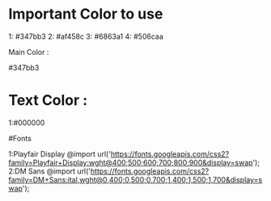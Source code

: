 # Important Color to use 

1: #347bb3
2: #af458c
3: #6863a1
4: #506caa

Main Color :

#347bb3

# Text Color : 

1:#000000

#Fonts 

1:Playfair Display  @import url('https://fonts.googleapis.com/css2?family=Playfair+Display:wght@400;500;600;700;800;900&display=swap');
2:DM Sans @import url('https://fonts.googleapis.com/css2?family=DM+Sans:ital,wght@0,400;0,500;0,700;1,400;1,500;1,700&display=swap');


